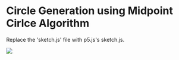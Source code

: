 <h1>Circle Generation using Midpoint Cirlce Algorithm</h1>
<p>Replace the 'sketch.js' file with p5.js's sketch.js.</p>
<img src = '../images/cirlce.png' >
